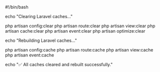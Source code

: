 #!/bin/bash

echo "Clearing Laravel caches..."

php artisan config:clear
php artisan route:clear
php artisan view:clear
php artisan cache:clear
php artisan event:clear
php artisan optimize:clear

echo "Rebuilding Laravel caches..."

php artisan config:cache
php artisan route:cache
php artisan view:cache
php artisan event:cache

echo "✅ All caches cleared and rebuilt successfully."

